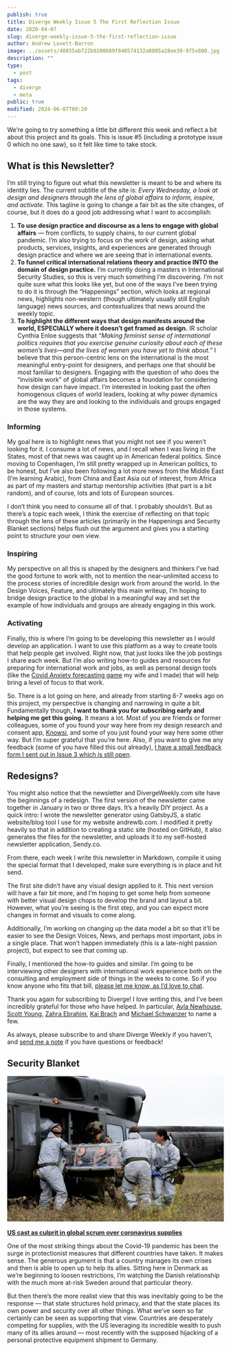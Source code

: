 ```yaml
---
publish: true
title: Diverge Weekly Issue 5 The First Reflection Issue
date: 2020-04-07
slug: diverge-weekly-issue-5-the-first-reflection-issue
author: Andrew Lovett-Barron
image: ../assets/40855ab722b0208689f840574132a0805a28ee39-975x800.jpg
description: ""
type:
  - post
tags:
  - diverge
  - meta
public: true
modified: 2024-06-07T00:20
---
```


We’re going to try something a little bit different this week and reflect a bit about this project and its goals. This is issue #5 (including a prototype issue 0 which no one saw), so it felt like time to take stock.

## What is this Newsletter?

I’m still trying to figure out what this newsletter is meant to be and where its identity lies. The current subtitle of the site is: _Every Wednesday, a look at design and designers through the lens of global affairs to inform, inspire, and activate._ This tagline is going to change a fair bit as the site changes, of course, but it does do a good job addressing what I want to accomplish:

1. **To use design practice and discourse as a lens to engage with global affairs** — from conflicts, to supply chains, to our current global pandemic. I’m also trying to focus on the work of design, asking what products, services, insights, and experiences are generated through design practice and where we are seeing that in international events.
2. **To funnel critical international relations theory and practice INTO the domain of design practice.** I’m currently doing a masters in International Security Studies, so this is very much something I’m discovering. I’m not quite sure what this looks like yet, but one of the ways I’ve been trying to do it is through the “Happenings” section, which looks at regional news, highlights non-western (though ultimately usually still English language) news sources, and contextualizes that news around the weekly topic.
3. **To highlight the different ways that design manifests around the world, ESPECIALLY where it doesn’t get framed as design.** IR scholar Cynthia Enloe suggests that _“Making feminist sense of international politics requires that you exercise genuine curiosity about each of these women’s lives—and the lives of women you have yet to think about.”_ I believe that this person-centric lens on the international is the most meaningful entry-point for designers, and perhaps one that should be most familiar to designers. Engaging with the question of who does the “invisible work” of global affairs becomes a foundation for considering how design can have impact. I’m interested in looking past the often homogenous cliques of world leaders, looking at why power dynamics are the way they are and looking to the individuals and groups engaged in those systems.

### Informing

My goal here is to highlight news that you might not see if you weren’t looking for it. I consume a lot of news, and I recall when I was living in the States, most of that news was caught up in American federal politics. Since moving to Copenhagen, I’m still pretty wrapped up in American politics, to be honest, but I’ve also been following a lot more news from the Middle East (I’m learning Arabic), from China and East Asia out of interest, from Africa as part of my masters and startup mentorship activities (that part is a bit random), and of course, lots and lots of European sources.

I don’t think you need to consume all of that. I probably shouldn’t. But as there’s a topic each week, I think the exercise of reflecting on that topic through the lens of these articles (primarily in the Happenings and Security Blanket sections) helps flush out the argument and gives you a starting point to structure your own view.

### Inspiring

My perspective on all this is shaped by the designers and thinkers I’ve had the good fortune to work with, not to mention the near-unlimited access to the process stories of incredible design work from around the world. In the Design Voices, Feature, and ultimately this main writeup, I’m hoping to bridge design practice to the global in a meaningful way and set the example of how individuals and groups are already engaging in this work.

### Activating

Finally, this is where I’m going to be developing this newsletter as I would develop an application. I want to use this platform as a way to create tools that help people get involved. Right now, that just looks like the job postings I share each week. But I’m also writing how-to guides and resources for preparing for international work and jobs, as well as personal design tools (like the [Covid Anxiety forecasting game](https://andrewlb.com/covid-anxiety/) my wife and I made) that will help bring a level of focus to that work.

So. There is a lot going on here, and already from starting 6-7 weeks ago on this project, my perspective is changing and narrowing in quite a bit. Fundamentally though, **I want to thank you for subscribing early and helping me get this going.** It means a lot. Most of you are friends or former colleagues, some of you found your way here from my design research and consent app, [Knowsi](https://knowsi.com/), and some of you just found your way here some other way. But I’m super grateful that you’re here. Also, if you want to give me any feedback (some of you have filled this out already), [I have a small feedback form I sent out in Issue 3 which is still open](https://andrewlb.typeform.com/to/AGyImr).

## Redesigns?

You might also notice that the newsletter and DivergeWeekly.com site have the beginnings of a redesign. The first version of the newsletter came together in January in two or three days. It’s a heavily DIY project. As a quick intro: I wrote the newsletter generator using GatsbyJS, a static website/blog tool I use for my website andrewlb.com. I modified it pretty heavily so that in addition to creating a static site (hosted on GitHub), it also generates the files for the newsletter, and uploads it to my self-hosted newsletter application, Sendy.co.

From there, each week I write this newsletter in Markdown, compile it using the special format that I developed, make sure everything is in place and hit send.

The first site didn’t have any visual design applied to it. This next version will have a fair bit more, and I’m hoping to get some help from someone with better visual design chops to develop the brand and layout a bit. However, what you’re seeing is the first step, and you can expect more changes in format and visuals to come along.

Additionally, I’m working on changing up the data model a bit so that it’ll be easier to see the Design Voices, News, and perhaps most important, jobs in a single place. That won’t happen immediately (this is a late-night passion project), but expect to see that coming up.

Finally, I mentioned the how-to guides and similar. I’m going to be interviewing other designers with international work experience both on the consulting and employment side of things in the weeks to come. So if you know anyone who fits that bill, [please let me know, as I’d love to chat](mailto:alb@andrewlb.com).

Thank you again for subscribing to Diverge! I love writing this, and I’ve been incredibly grateful for those who have helped. In particular, [Ayla Newhouse](http://www.aylanewhousedesign.com/), [Scott Young](https://twitter.com/scottalyoung), [Zahra Ebrahim](https://twitter.com/zahraeb), [Kai Brach](https://www.brizk.com/) and [Michael Schwanzer](https://www.zeitdice.com/) to name a few.

As always, please subscribe to and share Diverge Weekly if you haven’t, and [send me a note](mailto:alb@andrewlb.com) if you have questions or feedback!

## Security Blanket

![](../_assets/116caf18ccff8b3b9045d4226e27c8d89518219d-512x342.jpg)

[**US cast as culprit in global scrum over coronavirus supplies**](https://www.politico.eu/article/coronavirus-united-states-cast-as-culprit-in-global-scrum-over-supplies/)

One of the most striking things about the Covid-19 pandemic has been the surge in protectionist measures that different countries have taken. It makes sense. The generous argument is that a country manages its own crises and then is able to open up to help its allies. Sitting here in Denmark as we’re beginning to loosen restrictions, I’m watching the Danish relationship with the much more at-risk Sweden around that particular theory.

But then there’s the more realist view that this was inevitably going to be the response — that state structures hold primacy, and that the state places its own power and security over all other things. What we’ve seen so far certainly can be seen as supporting that view. Countries are desperately competing for supplies, with the US leveraging its incredible wealth to push many of its allies around — most recently with the supposed hijacking of a personal protective equipment shipment to Germany.
